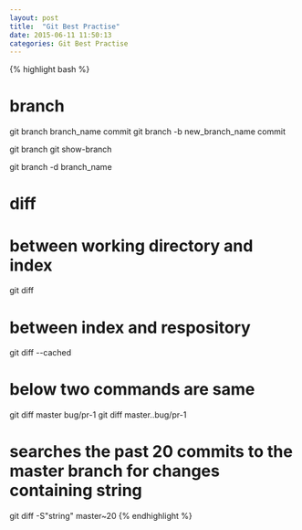 ```yaml
---
layout: post
title:  "Git Best Practise"
date: 2015-06-11 11:50:13
categories: Git Best Practise
---
```


{% highlight bash %}
# branch

git branch branch_name commit
git branch -b new_branch_name commit

git branch
git show-branch

git branch -d branch_name

# diff

# between working directory and index
git diff

# between index and respository
git diff --cached 

# below two commands are same
git diff master bug/pr-1
git diff master..bug/pr-1

# searches the past 20 commits to the master branch for changes containing string
git diff -S"string" master~20
{% endhighlight %}
